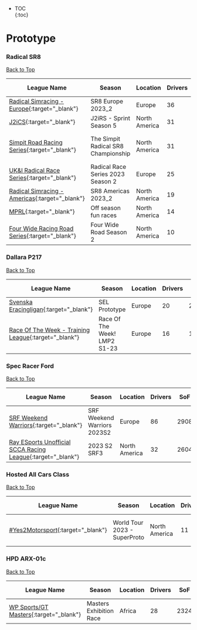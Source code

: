 * TOC  
{:toc}

# Prototype

### Radical SR8

[Back to Top](#)  

|                                                        League Name                                                       |               Season              |   Location  |Drivers| SoF|Setup|       Upcoming Race      |        New York        |         London         |          Sydney         |
|--------------------------------------------------------------------------------------------------------------------------|-----------------------------------|-------------|-------|----|-----|--------------------------|------------------------|------------------------|-------------------------|
| [Radical Simracing \- Europe](https://members.iracing.com/membersite/member/LeagueView.do?league=9305){:target="_blank"} |         SR8 Europe 2023\_2        |    Europe   |   36  |2937|     |                          |                        |                        |                         |
|            [J2iCS](https://members.iracing.com/membersite/member/LeagueView.do?league=3630){:target="_blank"}            |      J2iRS \- Sprint Season 5     |North America|   31  |1820| Both|                          |                        |                        |                         |
|  [Simpit Road Racing Series](https://members.iracing.com/membersite/member/LeagueView.do?league=3859){:target="_blank"}  |The Simpit Radical SR8 Championship|North America|   31  |2083|     |Autódromo José Carlos Pace|Sun, June 11 01:00PM EDT|Sun, June 11 06:00PM BST|Mon, June 12 03:00AM AEST|
|   [UK&I Radical Race Series](https://members.iracing.com/membersite/member/LeagueView.do?league=5547){:target="_blank"}  | Radical Race Series 2023 Season 2 |    Europe   |   25  |2779| Open|                          |                        |                        |                         |
|[Radical Simracing \- Americas](https://members.iracing.com/membersite/member/LeagueView.do?league=9304){:target="_blank"}|        SR8 Americas 2023\_2       |North America|   19  |2845|     |                          |                        |                        |                         |
|             [MPRL](https://members.iracing.com/membersite/member/LeagueView.do?league=7919){:target="_blank"}            |        Off season fun races       |North America|   14  |2129|     |                          |                        |                        |                         |
| [Four Wide Racing Road Series](https://members.iracing.com/membersite/member/LeagueView.do?league=9060){:target="_blank"}|      Four Wide Road Season 2      |North America|   10  |1306|     |                          |                        |                        |                         |

### Dallara P217

[Back to Top](#)  

|                                                           League Name                                                          |            Season            |Location|Drivers| SoF|Setup|Upcoming Race|New York|London|Sydney|
|--------------------------------------------------------------------------------------------------------------------------------|------------------------------|--------|-------|----|-----|-------------|--------|------|------|
|        [Svenska Eracingligan](https://members.iracing.com/membersite/member/LeagueView.do?league=5826){:target="_blank"}       |         SEL Prototype        | Europe |   20  |2083|     |             |        |      |      |
|[Race Of The Week \- Training League](https://members.iracing.com/membersite/member/LeagueView.do?league=6227){:target="_blank"}|Race Of The Week\! LMP2 S1\-23| Europe |   16  |1902|     |             |        |      |      |

### Spec Racer Ford

[Back to Top](#)  

|                                                              League Name                                                             |           Season          |   Location  |Drivers| SoF|Setup|Upcoming Race|New York|London|Sydney|
|--------------------------------------------------------------------------------------------------------------------------------------|---------------------------|-------------|-------|----|-----|-------------|--------|------|------|
|           [SRF Weekend Warriors](https://members.iracing.com/membersite/member/LeagueView.do?league=1566){:target="_blank"}          |SRF Weekend Warriors 2023S2|    Europe   |   86  |2908| Open|             |        |      |      |
|[Ray ESports Unofficial SCCA Racing League](https://members.iracing.com/membersite/member/LeagueView.do?league=6236){:target="_blank"}|        2023 S2 SRF3       |North America|   32  |2604| Open|             |        |      |      |

### Hosted All Cars Class

[Back to Top](#)  

|                                                 League Name                                                 |            Season           |   Location  |Drivers| SoF|Setup|Upcoming Race|        New York        |         London         |          Sydney         |
|-------------------------------------------------------------------------------------------------------------|-----------------------------|-------------|-------|----|-----|-------------|------------------------|------------------------|-------------------------|
|[\#Yes2Motorsport](https://members.iracing.com/membersite/member/LeagueView.do?league=5789){:target="_blank"}|World Tour 2023 \- SuperProto|North America|   11  |1353|Fixed|Iowa Speedway|Sat, June 10 08:30PM EDT|Sun, June 11 01:30AM BST|Sun, June 11 10:30AM AEST|

### HPD ARX-01c

[Back to Top](#)  

|                                                   League Name                                                   |         Season        |Location|Drivers| SoF|Setup|Upcoming Race|New York|London|Sydney|
|-----------------------------------------------------------------------------------------------------------------|-----------------------|--------|-------|----|-----|-------------|--------|------|------|
|[WP Sports/GT Masters](https://members.iracing.com/membersite/member/LeagueView.do?league=5539){:target="_blank"}|Masters Exhibition Race| Africa |   28  |2324|     |             |        |      |      |

